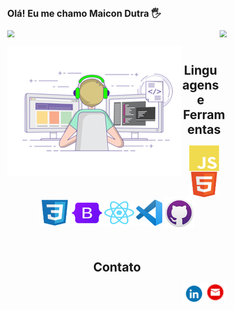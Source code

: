 ## Olá! Eu me chamo Maicon Dutra 🖐️

<div>
  <img height="160em" src="https://github-readme-stats.vercel.app/api?username=maicondutradev&show_icons=true&theme=tokyonight&include_all_commits=true&count_private=true"/>
  <img align="right" height="160em" src="https://github-readme-stats.vercel.app/api/top-langs/?username=maicondutradev&layout=compact&langs_count=16&theme=tokyonight"/>
</div>

<div align="center">
  <div style"display: inline_block"><br>
    <img align="left" height="300" alt="Coding-time" src="code.gif">
    <h1 align="center">Linguagens e Ferramentas</h1>
    <img align="center" height="60" width="70" alt="js-icon" src="https://raw.githubusercontent.com/devicons/devicon/master/icons/javascript/javascript-plain.svg">
    <img align="center" height="60" width="70" alt="html-icon" src="https://raw.githubusercontent.com/devicons/devicon/master/icons/html5/html5-original.svg">
    <img align="center" height="60" width="70" alt="css-icon" src="https://raw.githubusercontent.com/devicons/devicon/master/icons/css3/css3-original.svg">
    <img align="center" height="60" width="70" alt="bootstrap-icon" src="https://raw.githubusercontent.com/devicons/devicon/master/icons/bootstrap/bootstrap-original.svg">
    <img align="center" height="60" width="70" alt="react-icon" src="https://raw.githubusercontent.com/devicons/devicon/master/icons/react/react-original.svg">
    <img align="center" height="60" width="60" src="visual studio.png">
    <img align="center" height="70" width="70" src="githubdesktop.png">
  </div>

  <br>
  <br>

  <div align="left">
    
  </div>

  <h1 align="center">Contato</h1>
    <a href="mailto:maicon.dutra77@gmail.com">
      <img align="right" width="50" src="gmail.gif" alt="gmail"/>
    </a>
    <a href="https://www.linkedin.com/in/maicon-dutra-09a41b250/">
      <img align="right" width="50" src="linkedin2.gif" alt="linkedin"/>
    </a>

</div>
